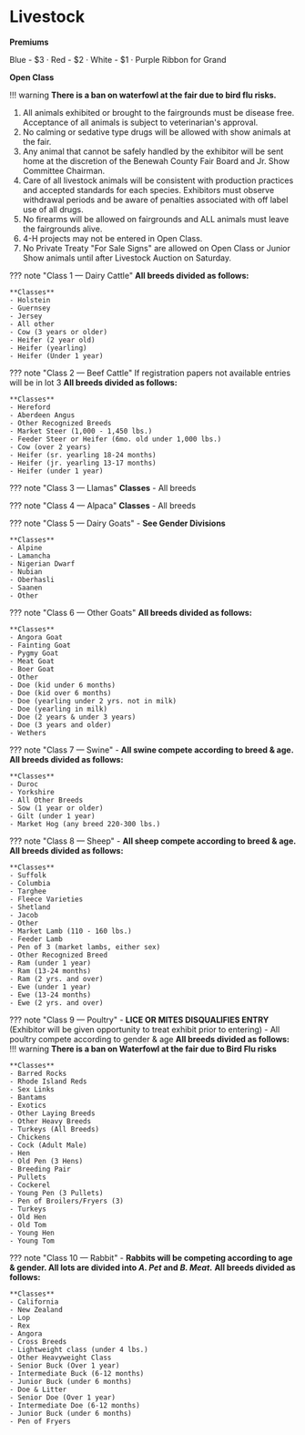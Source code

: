 # Livestock

**Premiums**

Blue - $3 · Red - $2 · White - $1 · Purple Ribbon for Grand

**Open Class**

!!! warning
    **There is a ban on waterfowl at the fair due to bird flu risks.**

1. All animals exhibited or brought to the fairgrounds must be disease free. Acceptance of all animals is subject to
veterinarian's approval.
2. No calming or sedative type drugs will be allowed with show animals at the fair.
3. Any animal that cannot be safely handled by the exhibitor will be sent home at the discretion of the Benewah County Fair Board and Jr. Show Committee Chairman.
4. Care of all livestock animals will be consistent with production practices and accepted standards for each species. Exhibitors must observe withdrawal periods and be aware of penalties associated with off label use of all drugs.
5. No firearms will be allowed on fairgrounds and ALL animals must leave the fairgrounds alive.
6. 4-H projects may not be entered in Open Class.
7. No Private Treaty "For Sale Signs" are allowed on Open Class or Junior Show animals until after Livestock Auction on Saturday.

??? note "Class 1 — Dairy Cattle"
    **All breeds divided as follows:**

    **Classes**
    - Holstein
    - Guernsey
    - Jersey
    - All other
    - Cow (3 years or older)
    - Heifer (2 year old)
    - Heifer (yearling)
    - Heifer (Under 1 year) 

??? note "Class 2 — Beef Cattle"
    If registration papers not available entries will be in lot 3
    **All breeds divided as follows:**

    **Classes**
    - Hereford
    - Aberdeen Angus
    - Other Recognized Breeds
    - Market Steer (1,000 - 1,450 lbs.)
    - Feeder Steer or Heifer (6mo. old under 1,000 lbs.)
    - Cow (over 2 years)
    - Heifer (sr. yearling 18-24 months)
    - Heifer (jr. yearling 13-17 months)
    - Heifer (under 1 year) 

??? note "Class 3 — Llamas"
    **Classes**
    - All breeds

??? note "Class 4 — Alpaca"
    **Classes**
    - All breeds

??? note "Class 5 — Dairy Goats"
    - **See Gender Divisions**

    **Classes**
    - Alpine
    - Lamancha
    - Nigerian Dwarf
    - Nubian
    - Oberhasli
    - Saanen
    - Other

??? note "Class 6 — Other Goats"
    **All breeds divided as follows:**

    **Classes**
    - Angora Goat
    - Fainting Goat
    - Pygmy Goat
    - Meat Goat
    - Boer Goat
    - Other
    - Doe (kid under 6 months)
    - Doe (kid over 6 months)
    - Doe (yearling under 2 yrs. not in milk)
    - Doe (yearling in milk)
    - Doe (2 years & under 3 years)
    - Doe (3 years and older)
    - Wethers 

??? note "Class 7 — Swine"
    - **All swine compete according to breed & age.** 
    **All breeds divided as follows:**

    **Classes**
    - Duroc
    - Yorkshire
    - All Other Breeds
    - Sow (1 year or older)
    - Gilt (under 1 year)
    - Market Hog (any breed 220-300 lbs.) 

??? note "Class 8 — Sheep"
    - **All sheep compete according to breed & age.** 
    **All breeds divided as follows:**

    **Classes**
    - Suffolk
    - Columbia
    - Targhee
    - Fleece Varieties
    - Shetland
    - Jacob
    - Other
    - Market Lamb (110 - 160 lbs.)
    - Feeder Lamb
    - Pen of 3 (market lambs, either sex)
    - Other Recognized Breed
    - Ram (under 1 year)
    - Ram (13-24 months)
    - Ram (2 yrs. and over)
    - Ewe (under 1 year)
    - Ewe (13-24 months)
    - Ewe (2 yrs. and over) 

??? note "Class 9 — Poultry"
    - **LICE OR MITES DISQUALIFIES ENTRY** (Exhibitor will be given opportunity to treat exhibit prior to entering)
    - All poultry compete according to gender & age 
    **All breeds divided as follows:**
        !!! warning
        **There is a ban on Waterfowl at the fair due to Bird Flu risks**
            

    **Classes**
    - Barred Rocks
    - Rhode Island Reds
    - Sex Links
    - Bantams
    - Exotics
    - Other Laying Breeds
    - Other Heavy Breeds
    - Turkeys (All Breeds)
    - Chickens
    - Cock (Adult Male)
    - Hen
    - Old Pen (3 Hens)
    - Breeding Pair
    - Pullets
    - Cockerel
    - Young Pen (3 Pullets)
    - Pen of Broilers/Fryers (3)
    - Turkeys
    - Old Hen
    - Old Tom
    - Young Hen
    - Young Tom

??? note "Class 10 — Rabbit"
    - **Rabbits will be competing according to age & gender. All lots are divided into *A. Pet* and *B. Meat*.** 
    **All breeds divided as follows:**

    **Classes**
    - California
    - New Zealand
    - Lop
    - Rex
    - Angora
    - Cross Breeds
    - Lightweight class (under 4 lbs.)
    - Other Heavyweight Class
    - Senior Buck (Over 1 year)
    - Intermediate Buck (6-12 months)
    - Junior Buck (under 6 months)
    - Doe & Litter
    - Senior Doe (Over 1 year)
    - Intermediate Doe (6-12 months)
    - Junior Buck (under 6 months)
    - Pen of Fryers 
